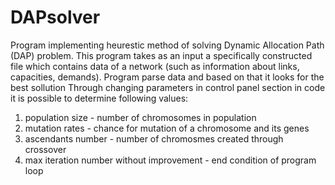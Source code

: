 # DAPsolver
Program implementing heurestic method of solving Dynamic Allocation Path (DAP) problem. This program takes as an input a specifically constructed file which contains data of a network (such as information about links, capacities, demands). Program parse data and based on that it looks for the best sollution
Through changing parameters in control panel section in code it is possible to determine following values:
  1. population size - number of chromosomes in population
  2. mutation rates - chance for mutation of a chromosome and its genes
  3. ascendants number - number of chromosmes created through crossover
  4. max iteration number without improvement - end condition of program loop
